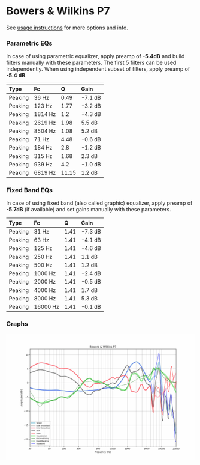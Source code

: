 # Bowers & Wilkins P7
See [usage instructions](https://github.com/jaakkopasanen/AutoEq#usage) for more options and info.

### Parametric EQs
In case of using parametric equalizer, apply preamp of **-5.4dB** and build filters manually
with these parameters. The first 5 filters can be used independently.
When using independent subset of filters, apply preamp of **-5.4 dB**.

| Type    | Fc      |     Q | Gain    |
|:--------|:--------|:------|:--------|
| Peaking | 36 Hz   |  0.49 | -7.1 dB |
| Peaking | 123 Hz  |  1.77 | -3.2 dB |
| Peaking | 1814 Hz |  1.2  | -4.3 dB |
| Peaking | 2619 Hz |  1.98 | 5.5 dB  |
| Peaking | 8504 Hz |  1.08 | 5.2 dB  |
| Peaking | 71 Hz   |  4.48 | -0.6 dB |
| Peaking | 184 Hz  |  2.8  | -1.2 dB |
| Peaking | 315 Hz  |  1.68 | 2.3 dB  |
| Peaking | 939 Hz  |  4.2  | -1.0 dB |
| Peaking | 6819 Hz | 11.15 | 1.2 dB  |

### Fixed Band EQs
In case of using fixed band (also called graphic) equalizer, apply preamp of **-5.7dB**
(if available) and set gains manually with these parameters.

| Type    | Fc       |    Q | Gain    |
|:--------|:---------|:-----|:--------|
| Peaking | 31 Hz    | 1.41 | -7.3 dB |
| Peaking | 63 Hz    | 1.41 | -4.1 dB |
| Peaking | 125 Hz   | 1.41 | -4.6 dB |
| Peaking | 250 Hz   | 1.41 | 1.1 dB  |
| Peaking | 500 Hz   | 1.41 | 1.2 dB  |
| Peaking | 1000 Hz  | 1.41 | -2.4 dB |
| Peaking | 2000 Hz  | 1.41 | -0.5 dB |
| Peaking | 4000 Hz  | 1.41 | 1.7 dB  |
| Peaking | 8000 Hz  | 1.41 | 5.3 dB  |
| Peaking | 16000 Hz | 1.41 | -0.1 dB |

### Graphs
![](./Bowers%20&%20Wilkins%20P7.png)